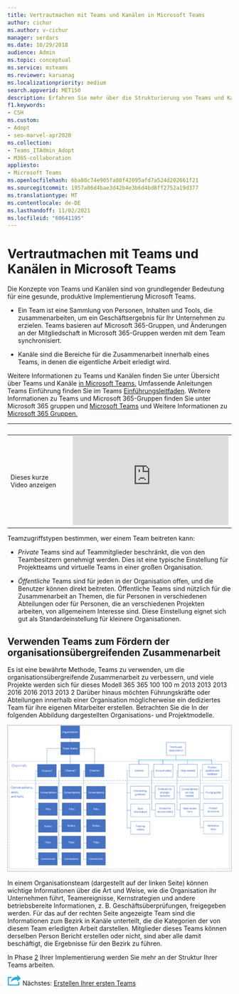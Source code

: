 ```yaml
---
title: Vertrautmachen mit Teams und Kanälen in Microsoft Teams
author: cichur
ms.author: v-cichur
manager: serdars
ms.date: 10/29/2018
audience: Admin
ms.topic: conceptual
ms.service: msteams
ms.reviewer: karuanag
ms.localizationpriority: medium
search.appverid: MET150
description: Erfahren Sie mehr über die Strukturierung von Teams und Kanälen in Microsoft Teams und wie Sie mithilfe von Teams organisationsübergreifende Zusammenarbeit fördern.
f1.keywords:
- CSH
ms.custom:
- Adopt
- seo-marvel-apr2020
ms.collection:
- Teams_ITAdmin_Adopt
- M365-collaboration
appliesto:
- Microsoft Teams
ms.openlocfilehash: 6ba80c74e905fa80f42095afd7a524d202661f21
ms.sourcegitcommit: 1957a06d4bae3d42b4e3b6d4bd8ff2752a19d377
ms.translationtype: MT
ms.contentlocale: de-DE
ms.lasthandoff: 11/02/2021
ms.locfileid: "60641195"
---
```

# <a name="understand-teams-and-channels-in-microsoft-teams"></a>Vertrautmachen mit Teams und Kanälen in Microsoft Teams

Die Konzepte von Teams und Kanälen sind von grundlegender Bedeutung für eine gesunde, produktive Implementierung Microsoft Teams. 

- Ein Team ist eine Sammlung von Personen, Inhalten und Tools, die zusammenarbeiten, um ein Geschäftsergebnis für Ihr Unternehmen zu erzielen. Teams basieren auf Microsoft 365-Gruppen, und Änderungen an der Mitgliedschaft in Microsoft 365-Gruppen werden mit dem Team synchronisiert.

- Kanäle sind die Bereiche für die Zusammenarbeit innerhalb eines Teams, in denen die eigentliche Arbeit erledigt wird. 

Weitere Informationen zu Teams und Kanälen finden Sie unter Übersicht über Teams und Kanäle [in Microsoft Teams.](teams-channels-overview.md) Umfassende Anleitungen Teams Einführung finden Sie im Teams [Einführungsleitfaden](https://aka.ms/teamstoolkit). Weitere Informationen zu Teams und Microsoft 365-Gruppen finden Sie unter Microsoft 365 gruppen und [Microsoft Teams](office-365-groups.md) und Weitere Informationen zu [Microsoft 365 Gruppen.](https://support.office.com/article/Learn-about-Office-365-groups-b565caa1-5c40-40ef-9915-60fdb2d97fa2)


| &nbsp; |&nbsp;  |
|---------|---------|
| Dieses kurze Video anzeigen   | <iframe width="350" height="200" src="https://youtu.be/WkAVgNKn0hs" frameborder="0" allowfullscreen></iframe>   |



Teamzugriffstypen bestimmen, wer einem Team beitreten kann:

- *Private* Teams sind auf Teammitglieder beschränkt, die von den Teambesitzern genehmigt werden. Dies ist eine typische Einstellung für Projektteams und virtuelle Teams in einer großen Organisation.

- *Öffentliche* Teams sind für jeden in der Organisation offen, und die Benutzer können direkt beitreten. Öffentliche Teams sind nützlich für die Zusammenarbeit an Themen, die für Personen in verschiedenen Abteilungen oder für Personen, die an verschiedenen Projekten arbeiten, von allgemeinem Interesse sind. Diese Einstellung eignet sich gut als Standardeinstellung für kleinere Organisationen.

## <a name="use-teams-to-drive-cross-organization-collaboration"></a>Verwenden Teams zum Fördern der organisationsübergreifenden Zusammenarbeit

Es ist eine bewährte Methode, Teams zu verwenden, um die organisationsübergreifende Zusammenarbeit zu verbessern, und viele Projekte werden sich für dieses Modell 365 365 100 100 m 2013 2013 2013 2016 2016 2013 2013 2 Darüber hinaus möchten Führungskräfte oder Abteilungen innerhalb einer Organisation möglicherweise ein dediziertes Team für ihre eigenen Mitarbeiter erstellen. Betrachten Sie die In der folgenden Abbildung dargestellten Organisations- und Projektmodelle.

![Organisations- und Projektmodelle.](media/teams-adoption-organization-project.png)

In einem Organisationsteam (dargestellt auf der linken Seite) können wichtige Informationen über die Art und Weise, wie die Organisation ihr Unternehmen führt, Teamereignisse, Kernstrategien und andere betriebsbereite Informationen, z. B. Geschäftsüberprüfungen, freigegeben werden. Für das auf der rechten Seite angezeigte Team sind die Informationen zum Bezirk in Kanäle unterteilt, die die Kategorien der von diesem Team erledigten Arbeit darstellen. Mitglieder dieses Teams können derselben Person Bericht erstellen oder nicht, sind aber alle damit beschäftigt, die Ergebnisse für den Bezirk zu führen.
  
In Phase [2](teams-adoption-phase2-experiment.md) Ihrer Implementierung werden Sie mehr an der Struktur Ihrer Teams arbeiten.

![Ein Symbol, das den nächsten Schritt darstellt.](media/teams-adoption-next-icon.png) Nächstes: [Erstellen Ihrer ersten Teams](teams-adoption-your-first-teams.md)
